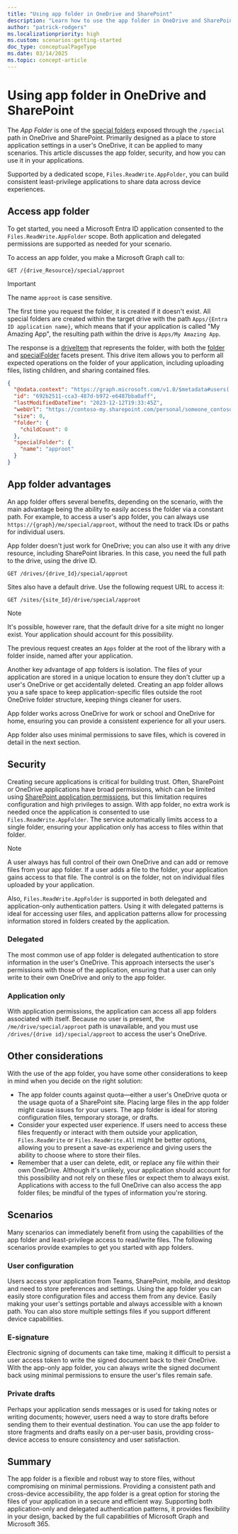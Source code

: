 ```yaml
---
title: "Using app folder in OneDrive and SharePoint"
description: "Learn how to use the app folder in OneDrive and SharePoint for secure application settings and data storage with Microsoft Graph."
author: "patrick-rodgers"
ms.localizationpriority: high
ms.custom: scenarios:getting-started
doc_type: conceptualPageType
ms.date: 03/14/2025
ms.topic: concept-article
---
```


# Using app folder in OneDrive and SharePoint

The *App Folder* is one of the [special folders](/graph/api/drive-get-specialfolder) exposed through the `/special` path in OneDrive and SharePoint. Primarily designed as a place to store application settings in a user's OneDrive, it can be applied to many scenarios. This article discusses the app folder, security, and how you can use it in your applications.

Supported by a dedicated scope, `Files.ReadWrite.AppFolder`, you can build consistent least-privilege applications to share data across device experiences.

## Access app folder

To get started, you need a Microsoft Entra ID application consented to the `Files.ReadWrite.AppFolder` scope. Both application and delegated permissions are supported as needed for your scenario.

To access an app folder, you make a Microsoft Graph call to:

```http
GET /{drive_Resource}/special/approot
```

> [!IMPORTANT]
> The name `approot` is case sensitive.

The first time you request the folder, it is created if it doesn't exist. All special folders are created within the target drive with the path `Apps/{Entra ID application name}`, which means that if your application is called "My Amazing App", the resulting path within the drive is `Apps/My Amazing App`.

The response is a [driveItem](/graph/api/resources/driveitem) that represents the folder, with both the [folder](/graph/api/resources/folder) and [specialFolder](/graph/api/resources/specialfolder) facets present. This drive item allows you to perform all expected operations on the folder of your application, including uploading files, listing children, and sharing contained files.

```json
{
  "@odata.context": "https://graph.microsoft.com/v1.0/$metadata#users('c9d6a7bd-c1e0-4cb6-bf3c-48bf6dc571ad')/drive/special/$entity",
  "id": "692b2511-cca3-487d-b972-e6487bba0aff",
  "lastModifiedDateTime": "2023-12-12T19:33:45Z",
  "webUrl": "https://contoso-my.sharepoint.com/personal/someone_contoso_com/Documents/Apps/MyApp",
  "size": 0,
  "folder": {
    "childCount": 0
  },
  "specialFolder": {
    "name": "approot"
  }
}
```

## App folder advantages

An app folder offers several benefits, depending on the scenario, with the main advantage being the ability to easily access the folder via a constant path. For example, to access a user's app folder, you can always use `https://{graph}/me/special/approot`, without the need to track IDs or paths for individual users.

App folder doesn't just work for OneDrive; you can also use it with any drive resource, including SharePoint libraries. In this case, you need the full path to the drive, using the drive ID.

```http
GET /drives/{drive_Id}/special/approot
```

Sites also have a default drive. Use the following request URL to access it:

```http
GET /sites/{site_Id}/drive/special/approot
```

> [!NOTE] 
> It's possible, however rare, that the default drive for a site might no longer exist. Your application should account for this possibility.

The previous request creates an `Apps` folder at the root of the library with a folder inside, named after your application.

Another key advantage of app folders is isolation. The files of your application are stored in a unique location to ensure they don't clutter up a user's OneDrive or get accidentally deleted. Creating an app folder allows you a safe space to keep application-specific files outside the root OneDrive folder structure, keeping things cleaner for users.

App folder works across OneDrive for work or school and OneDrive for home, ensuring you can provide a consistent experience for all your users.

App folder also uses minimal permissions to save files, which is covered in detail in the next section.

## Security

Creating secure applications is critical for building trust. Often, SharePoint or OneDrive applications have broad permissions, which can be limited using [SharePoint application permissions](./permissions-selected-overview.md), but this limitation requires configuration and high privileges to assign. With app folder, no extra work is needed once the application is consented to use `Files.ReadWrite.AppFolder`. The service automatically limits access to a single folder, ensuring your application only has access to files within that folder.

> [!NOTE] 
> A user always has full control of their own OneDrive and can add or remove files from your app folder. If a user adds a file to the folder, your application gains access to that file. The control is on the folder, not on individual files uploaded by your application.

Also, `Files.ReadWrite.AppFolder` is supported in both delegated and application-only authentication patters. Using it with delegated patterns is ideal for accessing user files, and application patterns allow for processing information stored in folders created by the application.

### Delegated

The most common use of app folder is delegated authentication to store information in the user's OneDrive. This approach intersects the user's permissions with those of the application, ensuring that a user can only write to their own OneDrive and only to the app folder.

### Application only

With application permissions, the application can access all app folders associated with itself. Because no user is present, the `/me/drive/special/approot` path is unavailable, and you must use `/drives/{drive id}/special/approot` to access the user's OneDrive.

## Other considerations

With the use of the app folder, you have some other considerations to keep in mind when you decide on the right solution:

- The app folder counts against quota—either a user's OneDrive quota or the usage quota of a SharePoint site. Placing large files in the app folder might cause issues for your users. The app folder is ideal for storing configuration files, temporary storage, or drafts.
- Consider your expected user experience. If users need to access these files frequently or interact with them outside your application, `Files.ReadWrite` or `Files.ReadWrite.All` might be better options, allowing you to present a save-as experience and giving users the ability to choose where to store their files.
- Remember that a user can delete, edit, or replace any file within their own OneDrive. Although it's unlikely, your application should account for this possibility and not rely on these files or expect them to always exist. Applications with access to the full OneDrive can also access the app folder files; be mindful of the types of information you're storing.

## Scenarios

Many scenarios can immediately benefit from using the capabilities of the app folder and least-privilege access to read/write files. The following scenarios provide examples to get you started with app folders.

### User configuration

Users access your application from Teams, SharePoint, mobile, and desktop and need to store preferences and settings. Using the app folder you can easily store configuration files and access them from any device. Easily making your user's settings portable and always accessible with a known path. You can also store multiple settings files if you support different device capabilities.

### E-signature

Electronic signing of documents can take time, making it difficult to persist a user access token to write the signed document back to their OneDrive. With the app-only app folder, you can always write the signed document back using minimal permissions to ensure the user's files remain safe.

### Private drafts

Perhaps your application sends messages or is used for taking notes or writing documents; however, users need a way to store drafts before sending them to their eventual destination. You can use the app folder to store fragments and drafts easily on a per-user basis, providing cross-device access to ensure consistency and user satisfaction.

## Summary

The app folder is a flexible and robust way to store files, without compromising on minimal permissions. Providing a consistent path and cross-device accessibility, the app folder is a great option for storing the files of your application in a secure and efficient way. Supporting both application-only and delegated authentication patterns, it provides flexibility in your design, backed by the full capabilities of Microsoft Graph and Microsoft 365.
